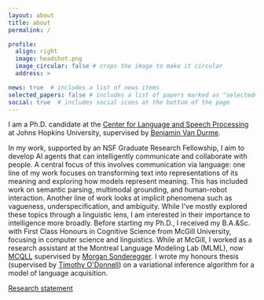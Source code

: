 ```yaml
---
layout: about
title: about
permalink: /

profile:
  align: right
  image: headshot.png
  image_circular: false # crops the image to make it circular
  address: >

news: true  # includes a list of news items
selected_papers: false # includes a list of papers marked as "selected={true}"
social: true  # includes social icons at the bottom of the page
---
```


I am a Ph.D. candidate at the [Center for Language and Speech Processing](https://www.clsp.jhu.edu) at Johns Hopkins University, supervised by [Benjamin Van Durme](https://www.cs.jhu.edu/~vandurme/). 

In my work, supported by an NSF Graduate Research Fellowship, I aim to develop AI agents that can intelligently communicate and collaborate with people. 
A central focus of this involves communication via language: one line of my work focuses on transforming text into representations of its meaning and exploring how models represent meaning.
This has included work on semantic parsing, multimodal grounding, and human-robot interaction. 
Another line of work looks at implicit phenomena such as vagueness, underspecification, and ambiguity. 
While I've mostly explored these topics through a linguistic lens, I am interested in their importance to intelligence more broadly.
Before starting my Ph.D., I received my B.A.&Sc. with First Class Honours in Cognitive Science from McGill University, focusing in computer science and linguistics.
While at McGill, I worked as a research assistant at the Montreal Language Modeling Lab (MLML), now [MCQLL](https://mcqll.org) supervised by [Morgan Sonderegger](http://people.linguistics.mcgill.ca/~morgan/).
I wrote my honours thesis (supervised by [Timothy O'Donnell](https://todonnell.github.io)) on a variational inference algorithm for a model of language acquisition.

[Research statement](assets/pdf/research_statement.pdf)
